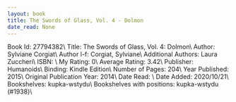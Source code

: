```yaml
---
layout: book
title: The Swords of Glass, Vol. 4 - Dolmon
date_read: None
---
```


Book Id: 27794382\ 
Title: The Swords of Glass, Vol. 4: Dolmon\ 
Author: Sylviane Corgiat\ 
Author l-f: Corgiat, Sylviane\ 
Additional Authors: Laura Zuccheri\ 
ISBN: \ 
My Rating: 0\ 
Average Rating: 3.42\ 
Publisher: Humanoids\ 
Binding: Kindle Edition\ 
Number of Pages: 204\ 
Year Published: 2015\ 
Original Publication Year: 2014\ 
Date Read: \ 
Date Added: 2020/10/21\ 
Bookshelves: kupka-wstydu\ 
Bookshelves with positions: kupka-wstydu (#1938)\ 


